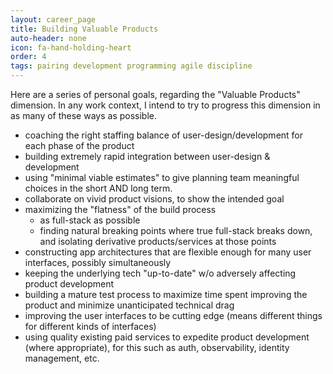 ```yaml
---
layout: career_page
title: Building Valuable Products
auto-header: none
icon: fa-hand-holding-heart
order: 4
tags: pairing development programming agile discipline
---
```


Here are a series of personal goals, regarding the "Valuable Products" dimension. In any work context, I intend to try to progress this dimension in as many of these ways as possible.

* coaching the right staffing balance of user-design/development for each phase of the product
* building extremely rapid integration between user-design & development
* using "minimal viable estimates" to give planning team meaningful choices in the short AND long term.
* collaborate on vivid product visions, to show the intended goal
* maximizing the "flatness" of the build process
  * as full-stack as possible
  * finding natural breaking points where true full-stack breaks down, and isolating derivative products/services at those points
* constructing app architectures that are flexible enough for many user interfaces, possibly simultaneously
* keeping the underlying tech "up-to-date" w/o adversely affecting product development
* building a mature test process to maximize time spent improving the product and minimize unanticipated technical drag
* improving the user interfaces to be cutting edge (means different things for different kinds of interfaces)
* using quality existing paid services to expedite product development (where appropriate), for this such as auth, observability, identity management, etc.
